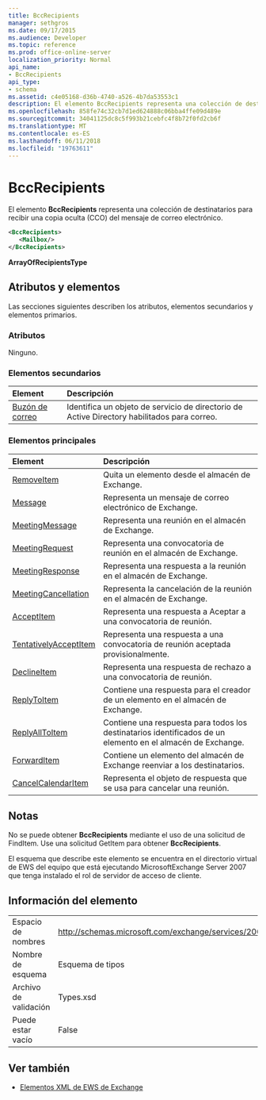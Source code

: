 ```yaml
---
title: BccRecipients
manager: sethgros
ms.date: 09/17/2015
ms.audience: Developer
ms.topic: reference
ms.prod: office-online-server
localization_priority: Normal
api_name:
- BccRecipients
api_type:
- schema
ms.assetid: c4e05168-d36b-4740-a526-4b7da53553c1
description: El elemento BccRecipients representa una colección de destinatarios para recibir una copia oculta (CCO) del mensaje de correo electrónico.
ms.openlocfilehash: 858fe74c32cb7d1ed624888c06bba4ffe09d489e
ms.sourcegitcommit: 34041125dc8c5f993b21cebfc4f8b72f0fd2cb6f
ms.translationtype: MT
ms.contentlocale: es-ES
ms.lasthandoff: 06/11/2018
ms.locfileid: "19763611"
---
```

# <a name="bccrecipients"></a>BccRecipients

El elemento **BccRecipients** representa una colección de destinatarios para recibir una copia oculta (CCO) del mensaje de correo electrónico. 
  
```xml
<BccRecipients>
   <Mailbox/>
</BccRecipients>
```

 **ArrayOfRecipientsType**
## <a name="attributes-and-elements"></a>Atributos y elementos

Las secciones siguientes describen los atributos, elementos secundarios y elementos primarios.
  
### <a name="attributes"></a>Atributos

Ninguno.
  
### <a name="child-elements"></a>Elementos secundarios

|**Element**|**Descripción**|
|:-----|:-----|
|[Buzón de correo](mailbox.md) <br/> |Identifica un objeto de servicio de directorio de Active Directory habilitados para correo.  <br/> |
   
### <a name="parent-elements"></a>Elementos principales

|**Element**|**Descripción**|
|:-----|:-----|
|[RemoveItem](removeitem.md) <br/> |Quita un elemento desde el almacén de Exchange.  <br/> |
|[Message](message-ex15websvcsotherref.md) <br/> |Representa un mensaje de correo electrónico de Exchange.  <br/> |
|[MeetingMessage](meetingmessage.md) <br/> |Representa una reunión en el almacén de Exchange.  <br/> |
|[MeetingRequest](meetingrequest.md) <br/> |Representa una convocatoria de reunión en el almacén de Exchange.  <br/> |
|[MeetingResponse](meetingresponse.md) <br/> |Representa una respuesta a la reunión en el almacén de Exchange.  <br/> |
|[MeetingCancellation](meetingcancellation.md) <br/> |Representa la cancelación de la reunión en el almacén de Exchange.  <br/> |
|[AcceptItem](acceptitem.md) <br/> |Representa una respuesta a Aceptar a una convocatoria de reunión.  <br/> |
|[TentativelyAcceptItem](tentativelyacceptitem.md) <br/> |Representa una respuesta a una convocatoria de reunión aceptada provisionalmente.  <br/> |
|[DeclineItem](declineitem.md) <br/> |Representa una respuesta de rechazo a una convocatoria de reunión.  <br/> |
|[ReplyToItem](replytoitem.md) <br/> |Contiene una respuesta para el creador de un elemento en el almacén de Exchange.  <br/> |
|[ReplyAllToItem](replyalltoitem.md) <br/> |Contiene una respuesta para todos los destinatarios identificados de un elemento en el almacén de Exchange.  <br/> |
|[ForwardItem](forwarditem.md) <br/> |Contiene un elemento del almacén de Exchange reenviar a los destinatarios.  <br/> |
|[CancelCalendarItem](cancelcalendaritem.md) <br/> |Representa el objeto de respuesta que se usa para cancelar una reunión.  <br/> |
   
## <a name="remarks"></a>Notas

No se puede obtener **BccRecipients** mediante el uso de una solicitud de FindItem. Use una solicitud GetItem para obtener **BccRecipients**.
  
El esquema que describe este elemento se encuentra en el directorio virtual de EWS del equipo que está ejecutando MicrosoftExchange Server 2007 que tenga instalado el rol de servidor de acceso de cliente.
  
## <a name="element-information"></a>Información del elemento

|||
|:-----|:-----|
|Espacio de nombres  <br/> |http://schemas.microsoft.com/exchange/services/2006/types  <br/> |
|Nombre de esquema  <br/> |Esquema de tipos  <br/> |
|Archivo de validación  <br/> |Types.xsd  <br/> |
|Puede estar vacío  <br/> |False  <br/> |
   
## <a name="see-also"></a>Ver también



- [Elementos XML de EWS de Exchange](ews-xml-elements-in-exchange.md)

